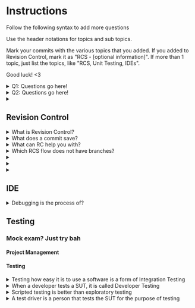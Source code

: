 # Instructions

Follow the following syntax to add more questions

Use the header notations for topics and sub topics.

Mark your commits with the various topics that you added. If you added to Revision Control, mark it as "RCS - [optional information]". If more than 1 topic, just list the topics, like "RCS, Unit Testing, IDEs".

Good luck! <3

<details> 
  <summary>Q1: Questions go here! </summary>
   A1: Answers go here
</details>
<details>
  <summary>Q2: Questions go here! </summary>
   A2: Answers go here
</details>

<!-- template -->
<details> 
  <summary></summary>
  A: 
</details>
<!-- template -->

## Revision Control

<details> 
  <summary> What is Revision Control? </summary>
   A: RC is the process of managing multiple version of information
</details>

<details> 
  <summary> What does a commit save?</summary>
  A: Committing saves a SNAPSHOT of the tracked files. Stage the changes -> commit the changes.
</details>


<details> 
  <summary> What can RC help you with?</summary>
  Collaboration, recovering from mistakes, manage drift between multiple versions of project, detect incompatible changes to the same file.
</details>

<details> 
  <summary> Which RCS flow does not have branches?</summary>
  A: Centralised flow!

  There is a distributed RCS and centralised RCS. Distributed has multiple remotes that PR each other.

  Forking flow is what we did for CS2103, 1 main and everyone forks from there and PR back.

  Feature Branch Flow is 1 Main, with multiple branches inside with a feature each, and merges back to Main.

  Centralised Flow is this markdown form. Free For all.
</details>

<details> 
  <summary></summary>
  
</details>

<details> 
  <summary></summary>
  
</details>

<details> 
  <summary></summary>
  
</details>


## IDE


<details> 
  <summary>Debugging is the process of?</summary>
  A: Debugging is the process of discovering defects in the program.


  👎 By inserting temporary print statements

  👎 By manually tracing through the code

  👍 Using a debugger
  Allows for step wise running of code in real time

</details>

## Testing



### Mock exam? Just try bah


#### Project Management




#### Testing

<details> 
  <summary> Testing how easy it is to use a software is a form of Integration Testing</summary>
  Answer: False

  this is a form of System testing
</details>

<details> 
  <summary> When a developer tests a SUT, it is called Developer Testing</summary>
  Answer: True

  this is to start testing as early as possible, before a full product is released.
</details>

<details> 
  <summary> Scripted testing is better than exploratory testing</summary>
  Answer: False

  A mix of both is better than either.
</details>

<details> 
  <summary> A test driver is a person that tests the SUT for the purpose of testing</summary>
  Answer: False

  A test driver is the code that ‘drives’ the SUT for the purpose of testing
</details>
